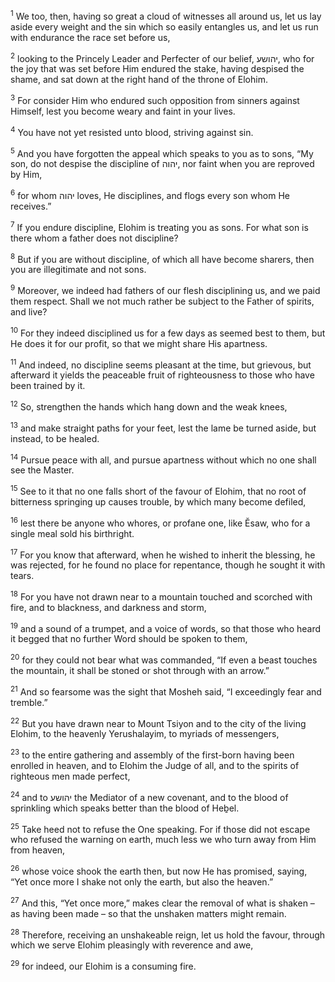<sup>1</sup> We too, then, having so great a cloud of witnesses all around us, let us lay aside every weight and the sin which so easily entangles us, and let us run with endurance the race set before us,

<sup>2</sup> looking to the Princely Leader and Perfecter of our belief, יהושע, who for the joy that was set before Him endured the stake, having despised the shame, and sat down at the right hand of the throne of Elohim.

<sup>3</sup> For consider Him who endured such opposition from sinners against Himself, lest you become weary and faint in your lives.

<sup>4</sup> You have not yet resisted unto blood, striving against sin.

<sup>5</sup> And you have forgotten the appeal which speaks to you as to sons, “My son, do not despise the discipline of יהוה, nor faint when you are reproved by Him,

<sup>6</sup> for whom יהוה loves, He disciplines, and flogs every son whom He receives.”

<sup>7</sup> If you endure discipline, Elohim is treating you as sons. For what son is there whom a father does not discipline?

<sup>8</sup> But if you are without discipline, of which all have become sharers, then you are illegitimate and not sons.

<sup>9</sup> Moreover, we indeed had fathers of our flesh disciplining us, and we paid them respect. Shall we not much rather be subject to the Father of spirits, and live?

<sup>10</sup> For they indeed disciplined us for a few days as seemed best to them, but He does it for our profit, so that we might share His apartness.

<sup>11</sup> And indeed, no discipline seems pleasant at the time, but grievous, but afterward it yields the peaceable fruit of righteousness to those who have been trained by it.

<sup>12</sup> So, strengthen the hands which hang down and the weak knees,

<sup>13</sup> and make straight paths for your feet, lest the lame be turned aside, but instead, to be healed.

<sup>14</sup> Pursue peace with all, and pursue apartness without which no one shall see the Master.

<sup>15</sup> See to it that no one falls short of the favour of Elohim, that no root of bitterness springing up causes trouble, by which many become defiled,

<sup>16</sup> lest there be anyone who whores, or profane one, like Ĕsaw, who for a single meal sold his birthright.

<sup>17</sup> For you know that afterward, when he wished to inherit the blessing, he was rejected, for he found no place for repentance, though he sought it with tears.

<sup>18</sup> For you have not drawn near to a mountain touched and scorched with fire, and to blackness, and darkness and storm,

<sup>19</sup> and a sound of a trumpet, and a voice of words, so that those who heard it begged that no further Word should be spoken to them,

<sup>20</sup> for they could not bear what was commanded, “If even a beast touches the mountain, it shall be stoned or shot through with an arrow.”

<sup>21</sup> And so fearsome was the sight that Mosheh said, “I exceedingly fear and tremble.”

<sup>22</sup> But you have drawn near to Mount Tsiyon and to the city of the living Elohim, to the heavenly Yerushalayim, to myriads of messengers,

<sup>23</sup> to the entire gathering and assembly of the first-born having been enrolled in heaven, and to Elohim the Judge of all, and to the spirits of righteous men made perfect,

<sup>24</sup> and to יהושע the Mediator of a new covenant, and to the blood of sprinkling which speaks better than the blood of Heḇel.

<sup>25</sup> Take heed not to refuse the One speaking. For if those did not escape who refused the warning on earth, much less we who turn away from Him from heaven,

<sup>26</sup> whose voice shook the earth then, but now He has promised, saying, “Yet once more I shake not only the earth, but also the heaven.”

<sup>27</sup> And this, “Yet once more,” makes clear the removal of what is shaken – as having been made – so that the unshaken matters might remain.

<sup>28</sup> Therefore, receiving an unshakeable reign, let us hold the favour, through which we serve Elohim pleasingly with reverence and awe,

<sup>29</sup> for indeed, our Elohim is a consuming fire.

